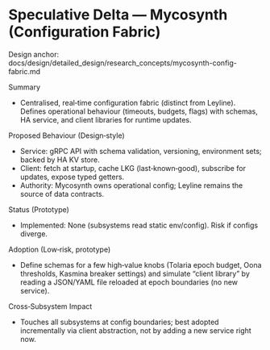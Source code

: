 # Speculative Delta — Mycosynth (Configuration Fabric)

Design anchor: docs/design/detailed_design/research_concepts/mycosynth-config-fabric.md

Summary
- Centralised, real‑time configuration fabric (distinct from Leyline). Defines operational behaviour (timeouts, budgets, flags) with schemas, HA service, and client libraries for runtime updates.

Proposed Behaviour (Design‑style)
- Service: gRPC API with schema validation, versioning, environment sets; backed by HA KV store.
- Client: fetch at startup, cache LKG (last‑known‑good), subscribe for updates, expose typed getters.
- Authority: Mycosynth owns operational config; Leyline remains the source of data contracts.

Status (Prototype)
- Implemented: None (subsystems read static env/config). Risk if configs diverge.

Adoption (Low‑risk, prototype)
- Define schemas for a few high‑value knobs (Tolaria epoch budget, Oona thresholds, Kasmina breaker settings) and simulate “client library” by reading a JSON/YAML file reloaded at epoch boundaries (no new service).

Cross‑Subsystem Impact
- Touches all subsystems at config boundaries; best adopted incrementally via client abstraction, not by adding a new service right now.
